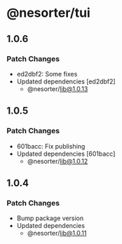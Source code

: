 # @nesorter/tui

## 1.0.6

### Patch Changes

- ed2dbf2: Some fixes
- Updated dependencies [ed2dbf2]
  - @nesorter/lib@1.0.13

## 1.0.5

### Patch Changes

- 601bacc: Fix publishing
- Updated dependencies [601bacc]
  - @nesorter/lib@1.0.12

## 1.0.4

### Patch Changes

- Bump package version
- Updated dependencies
  - @nesorter/lib@1.0.11
